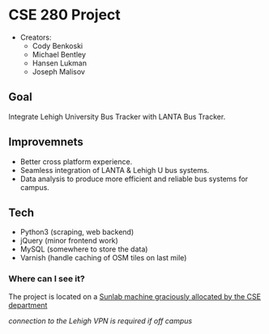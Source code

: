 # CSE 280 Project

- Creators: 
  - Cody Benkoski 
  - Michael Bentley 
  - Hansen Lukman 
  - Joseph Malisov
## Goal
Integrate Lehigh University Bus Tracker with LANTA Bus Tracker. 

## Improvemnets 
- Better cross platform experience.
- Seamless integration of LANTA & Lehigh U bus systems.
- Data analysis to produce more efficient and reliable bus systems for campus.

## Tech
- Python3 (scraping, web backend)
- jQuery  (minor frontend work)
- MySQL   (somewhere to store the data)
- Varnish (handle caching of OSM tiles on last mile)

### Where can I see it?
The project is located on a [Sunlab machine graciously allocated by the CSE department](http://ssh.bus.codyben.me)

*connection to the Lehigh VPN is required if off campus*

